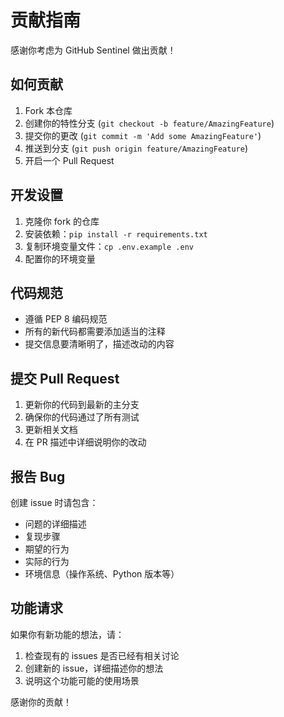 # 贡献指南

感谢你考虑为 GitHub Sentinel 做出贡献！

## 如何贡献

1. Fork 本仓库
2. 创建你的特性分支 (`git checkout -b feature/AmazingFeature`)
3. 提交你的更改 (`git commit -m 'Add some AmazingFeature'`)
4. 推送到分支 (`git push origin feature/AmazingFeature`)
5. 开启一个 Pull Request

## 开发设置

1. 克隆你 fork 的仓库
2. 安装依赖：`pip install -r requirements.txt`
3. 复制环境变量文件：`cp .env.example .env`
4. 配置你的环境变量

## 代码规范

- 遵循 PEP 8 编码规范
- 所有的新代码都需要添加适当的注释
- 提交信息要清晰明了，描述改动的内容

## 提交 Pull Request

1. 更新你的代码到最新的主分支
2. 确保你的代码通过了所有测试
3. 更新相关文档
4. 在 PR 描述中详细说明你的改动

## 报告 Bug

创建 issue 时请包含：

- 问题的详细描述
- 复现步骤
- 期望的行为
- 实际的行为
- 环境信息（操作系统、Python 版本等）

## 功能请求

如果你有新功能的想法，请：

1. 检查现有的 issues 是否已经有相关讨论
2. 创建新的 issue，详细描述你的想法
3. 说明这个功能可能的使用场景

感谢你的贡献！ 
